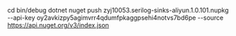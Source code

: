 ﻿cd bin/debug
dotnet nuget push zyj10053.serilog-sinks-aliyun.1.0.101.nupkg --api-key oy2avkizpy5agimvrr4qdumfpkaggpsehi4notvs7bd6pe --source https://api.nuget.org/v3/index.json